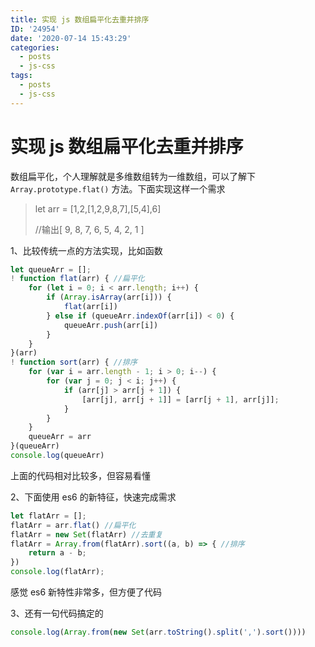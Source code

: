 ```yaml
---
title: 实现 js 数组扁平化去重并排序
ID: '24954'
date: '2020-07-14 15:43:29'
categories:
  - posts
  - js-css
tags:
  - posts
  - js-css
---
```


# 实现 js 数组扁平化去重并排序

数组扁平化，个人理解就是多维数组转为一维数组，可以了解下 `Array.prototype.flat()` 方法。下面实现这样一个需求

> let arr = \[1,2,\[1,2,9,8,7\],\[5,4\],6\]     
> 
> //输出\[ 9, 8, 7, 6, 5, 4, 2, 1 \]

1、比较传统一点的方法实现，比如函数

``` js 
let queueArr = [];
! function flat(arr) { //扁平化
    for (let i = 0; i < arr.length; i++) {
        if (Array.isArray(arr[i])) {
            flat(arr[i])
        } else if (queueArr.indexOf(arr[i]) < 0) {
            queueArr.push(arr[i])
        }
    }
}(arr)
! function sort(arr) { //排序
    for (var i = arr.length - 1; i > 0; i--) {
        for (var j = 0; j < i; j++) {
            if (arr[j] > arr[j + 1]) {
                [arr[j], arr[j + 1]] = [arr[j + 1], arr[j]];
            }
        }
    }
    queueArr = arr
}(queueArr)
console.log(queueArr)
```

上面的代码相对比较多，但容易看懂

2、下面使用 es6 的新特征，快速完成需求

``` js 
let flatArr = [];
flatArr = arr.flat() //扁平化
flatArr = new Set(flatArr) //去重复
flatArr = Array.from(flatArr).sort((a, b) => { //排序
    return a - b;
})
console.log(flatArr);
```

感觉 es6 新特性非常多，但方便了代码

3、还有一句代码搞定的

``` js 
console.log(Array.from(new Set(arr.toString().split(',').sort())))
```
 
 
 
 
 
 
 
 
 
 
 
 
 
 
 
 
 
 
 
 
 
